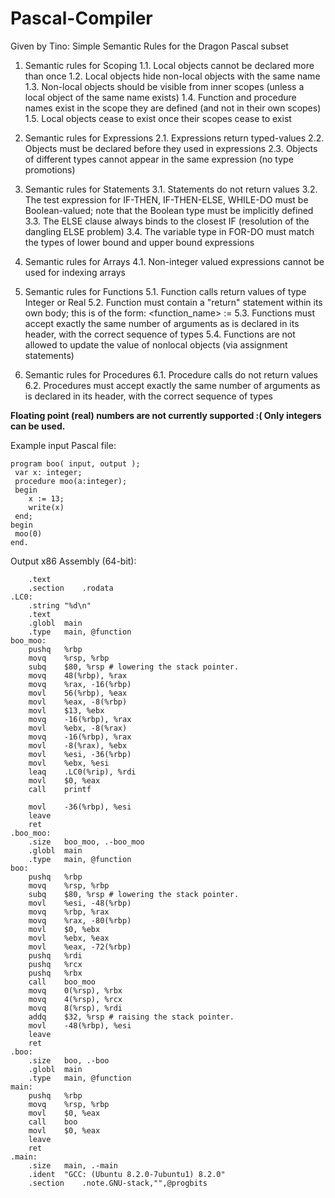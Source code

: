 # Pascal-Compiler

Given by Tino: Simple Semantic Rules for the Dragon Pascal subset

1. Semantic rules for Scoping
   1.1. Local objects cannot be declared more than once
   1.2. Local objects hide non-local objects with the same name
   1.3. Non-local objects should be visible from inner scopes (unless a local object of the same name exists)
   1.4. Function and procedure names exist in the scope they are defined (and not in their own scopes)
   1.5. Local objects cease to exist once their scopes cease to exist

2. Semantic rules for Expressions
   2.1. Expressions return typed-values
   2.2. Objects must be declared before they used in expressions
   2.3. Objects of different types cannot appear in the same expression (no type promotions)

3. Semantic rules for Statements
   3.1. Statements do not return values
   3.2. The test expression for IF-THEN, IF-THEN-ELSE, WHILE-DO must be Boolean-valued;
        note that the Boolean type must be implicitly defined
   3.3. The ELSE clause always binds to the closest IF (resolution of the dangling ELSE problem)
   3.4. The variable type in FOR-DO must match the types of lower bound and upper bound expressions

4. Semantic rules for Arrays
   4.1. Non-integer valued expressions cannot be used for indexing arrays

5. Semantic rules for Functions 
   5.1. Function calls return values of type Integer or Real
   5.2. Function must contain a "return" statement within its own body;
        this is of the form: <function_name> := <expression>
   5.3. Functions must accept exactly the same number of arguments as is 
        declared in its header, with the correct sequence of types
   5.4. Functions are not allowed to update the value of nonlocal objects (via assignment statements)

6. Semantic rules for Procedures
   6.1. Procedure calls do not return values
   6.2. Procedures must accept exactly the same number of arguments as is 
        declared in its header, with the correct sequence of types
        
        
<strong>Floating point (real) numbers are not currently supported :( Only integers can be used.</strong>


Example input Pascal file:
```
program boo( input, output );
 var x: integer;
 procedure moo(a:integer);
 begin
 	x := 13;
 	write(x)
 end;
begin
 moo(0)
end.
```
Output x86 Assembly (64-bit):
```
	.text
	.section	.rodata
.LC0:
	.string	"%d\n"
	.text
	.globl	main
	.type	main, @function
boo_moo:
	pushq	%rbp
	movq	%rsp, %rbp
	subq	$80, %rsp # lowering the stack pointer.
	movq	48(%rbp), %rax
	movq	%rax, -16(%rbp)
	movl	56(%rbp), %eax
	movl	%eax, -8(%rbp)
	movl	$13, %ebx
	movq	-16(%rbp), %rax
	movl	%ebx, -8(%rax)
	movq	-16(%rbp), %rax
	movl	-8(%rax), %ebx
	movl	%esi, -36(%rbp)
	movl	%ebx, %esi
	leaq	.LC0(%rip), %rdi
	movl	$0, %eax
	call	printf

	movl	-36(%rbp), %esi
	leave
	ret
.boo_moo:
	.size	boo_moo, .-boo_moo
	.globl	main
	.type	main, @function
boo:
	pushq	%rbp
	movq	%rsp, %rbp
	subq	$80, %rsp # lowering the stack pointer.
	movl	%esi, -48(%rbp)
	movq	%rbp, %rax
	movq	%rax, -80(%rbp)
	movl	$0, %ebx
	movl	%ebx, %eax
	movl	%eax, -72(%rbp)
	pushq	%rdi
	pushq	%rcx
	pushq	%rbx
	call	boo_moo
	movq	0(%rsp), %rbx
	movq	4(%rsp), %rcx
	movq	8(%rsp), %rdi
	addq	$32, %rsp # raising the stack pointer.
	movl	-48(%rbp), %esi
	leave
	ret
.boo:
	.size	boo, .-boo
	.globl	main
	.type	main, @function
main:
	pushq	%rbp
	movq	%rsp, %rbp
	movl	$0, %eax
	call	boo
	movl	$0, %eax
	leave
	ret
.main:
	.size	main, .-main
	.ident	"GCC: (Ubuntu 8.2.0-7ubuntu1) 8.2.0"
	.section	.note.GNU-stack,"",@progbits
```
